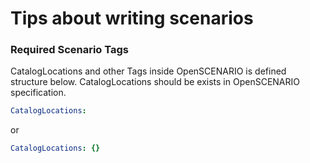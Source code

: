 # Tips about writing scenarios

### Required Scenario Tags
CatalogLocations and other Tags inside OpenSCENARIO is defined structure below.
CatalogLocations should be exists in OpenSCENARIO specification.

```yaml
CatalogLocations:
```
or
```yaml
CatalogLocations: {}
```